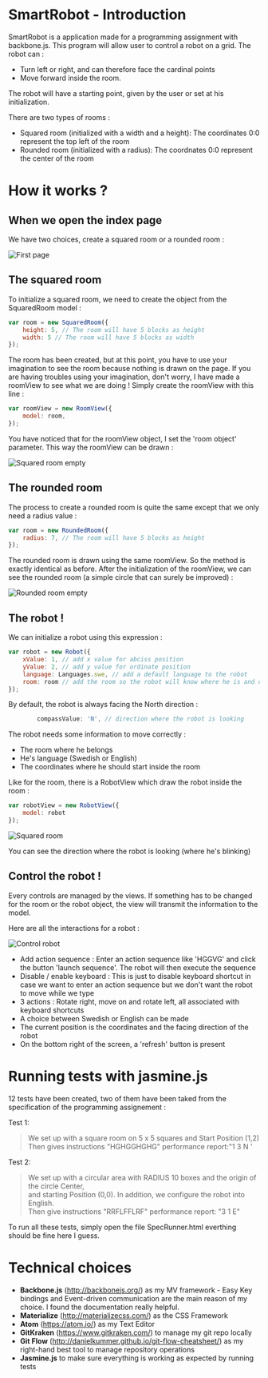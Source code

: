 # SmartRobot - Introduction

SmartRobot is a application made for a programming assignment with backbone.js. This program will allow user to control a robot on a grid. The robot can :

- Turn left or right, and can therefore face the cardinal points
- Move forward inside the room.

The robot will have a starting point, given by the user or set at his initialization.

There are two types of rooms :

- Squared room (initialized with a width and a height): The coordinates 0:0 represent the top left of the room
- Rounded room (initialized with a radius): The coordnates 0:0 represent the center of the room

# How it works ?

## When we open the index page

We have two choices, create a squared room or a rounded room :

![First page](screenshots/open-page.png "First page")

## The squared room

To initialize a squared room, we need to create the object from the SquaredRoom model :

```javascript
var room = new SquaredRoom({
    height: 5, // The room will have 5 blocks as height
    width: 5 // The room will have 5 blocks as width
});
```

The room has been created, but at this point, you have to use your imagination to see the room because nothing is drawn on the page. If you are having troubles using your imagination, don't worry, I have made a roomView to see what we are doing ! Simply create the roomView with this line :

```javascript
var roomView = new RoomView({
    model: room,
});
```

You have noticed that for the roomView object, I set the 'room object' parameter. This way the roomView can be drawn :

![Squared room empty](screenshots/squared-room-empty.png "Squared room empty")

## The rounded room

The process to create a rounded room is quite the same except that we only need a radius value :

```javascript
var room = new RoundedRoom({
    radius: 7, // The room will have 5 blocks as height
});
```

The rounded room is drawn using the same roomView. So the method is exactly identical as before. After the initialization of the roomView, we can see the rounded room (a simple circle that can surely be improved) :

![Rounded room empty](screenshots/rounded-room-empty.png "Rounded room empty")

## The robot !

We can initialize a robot using this expression :

```javascript
var robot = new Robot({
    xValue: 1, // add x value for abciss position
    yValue: 2, // add y value for ordinate position
    language: Languages.swe, // add a default language to the robot
    room: room // add the room so the robot will know where he is and can interact
});
```

By default, the robot is always facing the North direction :

```javascript
        compassValue: 'N', // direction where the robot is looking
```

The robot needs some information to move correctly :

- The room where he belongs
- He's language (Swedish or English)
- The coordinates where he should start inside the room

Like for the room, there is a RobotView which draw the robot inside the room :

```javascript
var robotView = new RobotView({
    model: robot
});
```

![Squared room](screenshots/squared-room.png "Squared room")

You can see the direction where the robot is looking (where he's blinking)

## Control the robot !

Every controls are managed by the views. If something has to be changed for the room or the robot object, the view will transmit the information to the model.

Here are all the interactions for a robot :

![Control robot](screenshots/control-robot.png "Control robot")

- Add action sequence : Enter an action sequence like 'HGGVG' and click the button 'launch sequence'. The robot will then execute the sequence
- Disable / enable keyboard : This is just to disable keyboard shortcut in case we want to enter an action sequence but we don't want the robot to move while we type
- 3 actions : Rotate right, move on and rotate left, all associated with keyboard shortcuts
- A choice between Swedish or English can be made
- The current position is the coordinates and the facing direction of the robot
- On the bottom right of the screen, a 'refresh' button is present

# Running tests with jasmine.js
12 tests have been created, two of them have been taked from the specification of the programming assignement :

Test 1:
>We set up with a square room on 5 x 5 squares and Start Position (1,2)<br/>Then gives instructions "HGHGGHGHG" performance report:"1 3 N '

Test 2:
>We set up with a circular area with RADIUS 10 boxes and the origin of the circle Center, <br/>and starting Position (0,0). In addition, we configure the robot into English.<br/>Then give instructions "RRFLFFLRF" performance report: "3 1 E"

To run all these tests, simply open the file SpecRunner.html everthing should be fine here I guess.

# Technical choices

- **Backbone.js** (<http://backbonejs.org/>) as my MV framework - Easy Key bindings and Event-driven communication are the main reason of my choice. I found the documentation really helpful.
- **Materialize** (<http://materializecss.com/>) as the CSS Framework
- **Atom** (<https://atom.io/>) as my Text Editor
- **GitKraken** (<https://www.gitkraken.com/>) to manage my git repo locally
- **Git Flow** (<http://danielkummer.github.io/git-flow-cheatsheet/>) as my right-hand best tool to manage repository operations
- **Jasmine.js** to make sure everything is working as expected by running tests
